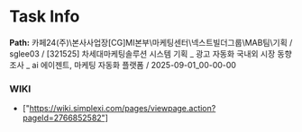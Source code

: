 # Task Info

**Path:** 카페24(주)\본사사업장\[CG]MI본부\마케팅센터\넥스트빌더그룹\MAB팀\기획 / sglee03 / [321525] 차세대마케팅솔루션 시스템 기획 _ 광고 자동화 국내외 시장 동향 조사 _ ai 에이젠트, 마케팅 자동화 플랫폼 / 2025-09-01_00-00-00

### WIKI
- ["https://wiki.simplexi.com/pages/viewpage.action?pageId=2766852582"]

